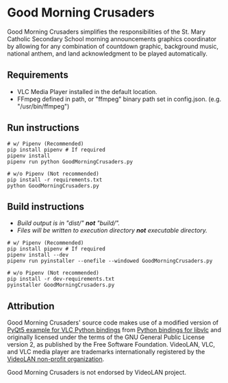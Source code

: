 # Good Morning Crusaders
Good Morning Crusaders simplifies the responsibilities of the St. Mary Catholic Secondary School morning announcements graphics coordinator by allowing for any combination of countdown graphic, background music, national anthem, and land acknowledgment to be played automatically.
## Requirements
 - VLC Media Player installed in the default location.
 - FFmpeg defined in path, or "ffmpeg" binary path set in config.json. (e.g. "/usr/bin/ffmpeg")
## Run instructions
```
# w/ Pipenv (Recommended)
pip install pipenv # If required
pipenv install
pipenv run python GoodMorningCrusaders.py

# w/o Pipenv (Not recommended)
pip install -r requirements.txt
python GoodMorningCrusaders.py
```
## Build instructions
 - *Build output is in "dist/" **not** "build/".*
 - *Files will be written to execution directory **not** executable directory.*
```
# w/ Pipenv (Recommended)
pip install pipenv # If required
pipenv install --dev
pipenv run pyinstaller --onefile --windowed GoodMorningCrusaders.py

# w/o Pipenv (Not recommended)
pip install -r dev-requirements.txt
pyinstaller GoodMorningCrusaders.py
```
## Attribution
Good Morning Crusaders' source code makes use of a modified version of [PyQt5 example for VLC Python bindings](pyqt5vlc.py) from [Python bindings for libvlc](https://git.videolan.org/git/vlc/bindings/python.git) and originally licensed under the terms of the GNU General Public License version 2, as published by the Free Software Foundation. VideoLAN, VLC, and VLC media player are trademarks internationally registered by the [VideoLAN non-profit organization](https://www.videolan.org/videolan/).

Good Morning Crusaders is not endorsed by VideoLAN project.